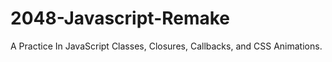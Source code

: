 # 2048-Javascript-Remake

A Practice In JavaScript Classes, Closures, Callbacks, and CSS Animations. 
